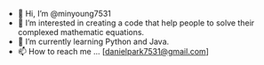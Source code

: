 - 👋 Hi, I’m @minyoung7531
- 👀 I’m interested in creating a code that help people to solve their complexed mathematic equations.
- 🌱 I’m currently learning Python and Java.
- 📫 How to reach me ... [danielpark7531@gmail.com]
